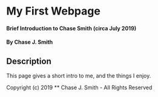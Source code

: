 # My First Webpage

#### Brief Introduction to Chase Smith (circa July 2019)

#### By Chase J. Smith

## Description

This page gives a short intro to me, and the things I enjoy.

Copyright (c) 2019 ** Chase J. Smith - All Rights Reserved